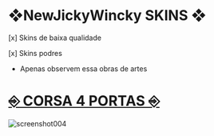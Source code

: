 # ❖NewJickyWincky SKINS ❖
[x] Skins de baixa qualidade 

[x] Skins podres
- Apenas observem essa obras de artes


# [⎆ CORSA 4 PORTAS ⎆](https://www.mediafire.com/file/8j91yuc2ysdtihb/-_%25E2%2598%25BE_JickyWincky_%25E2%2598%25BD_Corsa_4_portas.osk/file)
![screenshot004](https://user-images.githubusercontent.com/96784201/147696013-6b280225-3dda-4ddf-9203-5951ee54736e.jpg)
